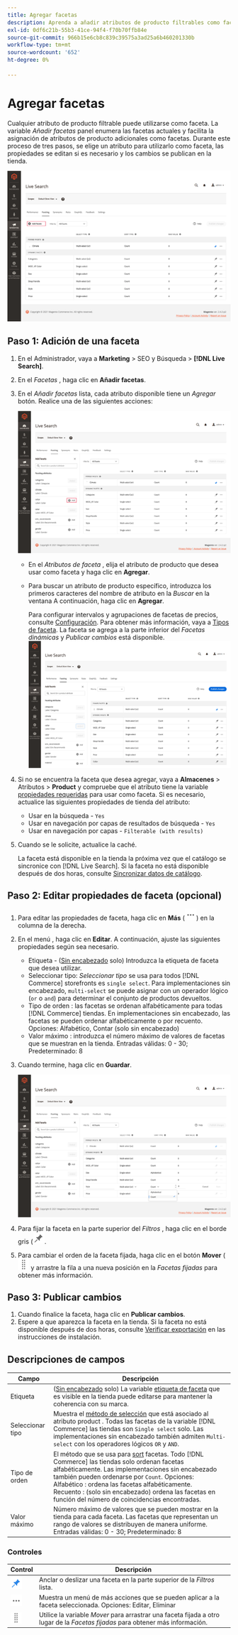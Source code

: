 ```yaml
---
title: Agregar facetas
description: Aprenda a añadir atributos de producto filtrables como facetas de búsqueda activa.
exl-id: 0df6c21b-55b3-41ce-94f4-f70b70ffb84e
source-git-commit: 966b15e6cb8c839c39575a3ad25a6b460201330b
workflow-type: tm+mt
source-wordcount: '652'
ht-degree: 0%

---
```


# Agregar facetas

Cualquier atributo de producto filtrable puede utilizarse como faceta. La variable *Añadir facetas* panel enumera las facetas actuales y facilita la asignación de atributos de producto adicionales como facetas. Durante este proceso de tres pasos, se elige un atributo para utilizarlo como faceta, las propiedades se editan si es necesario y los cambios se publican en la tienda.

![Espacio de trabajo de facetas](assets/facets-add.png)

## Paso 1: Adición de una faceta

1. En el Administrador, vaya a **Marketing** > SEO y Búsqueda > **[!DNL Live Search]**.
1. En el *Facetas* , haga clic en **Añadir facetas**.
1. En el *Añadir facetas* lista, cada atributo disponible tiene un *Agregar* botón. Realice una de las siguientes acciones:

   ![Faceta añadida](assets/facets-list-add.png)

   * En el *Atributos de faceta* , elija el atributo de producto que desea usar como faceta y haga clic en **Agregar**.
   * Para buscar un atributo de producto específico, introduzca los primeros caracteres del nombre de atributo en la *Buscar* en la ventana A continuación, haga clic en **Agregar**.

      Para configurar intervalos y agrupaciones de facetas de precios, consulte [Configuración](settings.md). Para obtener más información, vaya a [Tipos de faceta](facets-type.md).
La faceta se agrega a la parte inferior del *Facetas dinámicas* y *Publicar cambios* está disponible.
   ![Faceta añadida](assets/facet-added.png)

1. Si no se encuentra la faceta que desea agregar, vaya a **Almacenes** > Atributos > **Product** y compruebe que el atributo tiene la variable [propiedades requeridas](facets.md) para usar como faceta. Si es necesario, actualice las siguientes propiedades de tienda del atributo:

   * Usar en la búsqueda - `Yes`
   * Usar en navegación por capas de resultados de búsqueda - `Yes`
   * Usar en navegación por capas - `Filterable (with results)`

1. Cuando se le solicite, actualice la caché.

   La faceta está disponible en la tienda la próxima vez que el catálogo se sincronice con [!DNL Live Search]. Si la faceta no está disponible después de dos horas, consulte [Sincronizar datos de catálogo](install.md#synchronize-catalog-data).

## Paso 2: Editar propiedades de faceta (opcional)

1. Para editar las propiedades de faceta, haga clic en **Más** (![Más selector](assets/btn-more.png)) en la columna de la derecha.
1. En el menú , haga clic en **Editar**. A continuación, ajuste las siguientes propiedades según sea necesario.

   * Etiqueta - ([Sin encabezado](facets-type.md) solo) Introduzca la etiqueta de faceta que desea utilizar.
   * Seleccionar tipo: *Seleccionar tipo* se usa para todos [!DNL Commerce] storefronts es `single select`. Para implementaciones sin encabezado, `multi-select` se puede asignar con un operador lógico (`or` o `and`) para determinar el conjunto de productos devueltos.
   * Tipo de orden : las facetas se ordenan alfabéticamente para todas [!DNL Commerce] tiendas. En implementaciones sin encabezado, las facetas se pueden ordenar alfabéticamente o por recuento. Opciones: Alfabético, Contar (solo sin encabezado)
   * Valor máximo : introduzca el número máximo de valores de facetas que se muestran en la tienda. Entradas válidas: 0 - 30; Predeterminado: 8

1. Cuando termine, haga clic en **Guardar**.

   ![Espacio de trabajo de facetas](assets/facet-edit.png)

1. Para fijar la faceta en la parte superior del *Filtros* , haga clic en el borde gris (![Selector de clavijas](assets/btn-pin-gray.png).
1. Para cambiar el orden de la faceta fijada, haga clic en el botón **Mover** (![Mover selector](assets/btn-move.png) y arrastre la fila a una nueva posición en la *Facetas fijadas* para obtener más información.

## Paso 3: Publicar cambios

1. Cuando finalice la faceta, haga clic en **Publicar cambios**.
1. Espere a que aparezca la faceta en la tienda.
Si la faceta no está disponible después de dos horas, consulte [Verificar exportación](install.md#synchronize-catalog-data) en las instrucciones de instalación.

## Descripciones de campos

| Campo | Descripción |
|--- |--- |
| Etiqueta | ([Sin encabezado](facets-type.md) solo) La variable [etiqueta de faceta](facets-type.md) que es visible en la tienda puede editarse para mantener la coherencia con su marca. |
| Seleccionar tipo | Muestra el [método de selección](facets-type.md) que está asociado al atributo product . Todas las facetas de la variable [!DNL Commerce] las tiendas son `Single select` solo. Las implementaciones sin encabezado también admiten `Multi-select` con los operadores lógicos `OR` y `AND`. |
| Tipo de orden | El método que se usa para [sort](facets-type.md) facetas. Todo [!DNL Commerce] las tiendas solo ordenan facetas alfabéticamente. Las implementaciones sin encabezado también pueden ordenarse por `Count`. Opciones:<br />Alfabético : ordena las facetas alfabéticamente.<br />Recuento : (solo sin encabezado) ordena las facetas en función del número de coincidencias encontradas. |
| Valor máximo | Número máximo de valores que se pueden mostrar en la tienda para cada faceta. Las facetas que representan un rango de valores se distribuyen de manera uniforme. Entradas válidas: 0 - 30; Predeterminado: 8 |

### Controles

| Control | Descripción |
|--- |--- |
| ![Selector de clavijas](assets/btn-pin-blue.png) | Anclar o deslizar una faceta en la parte superior de la *Filtros* lista. |
| ![Más selector](assets/btn-more.png) | Muestra un menú de más acciones que se pueden aplicar a la faceta seleccionada. Opciones: Editar, Eliminar |
| ![Mover selector](assets/btn-move.png) | Utilice la variable *Mover* para arrastrar una faceta fijada a otro lugar de la *Facetas fijadas* para obtener más información. |
